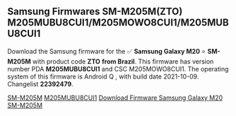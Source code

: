 <h2>Samsung Firmwares SM-M205M(ZTO) M205MUBU8CUI1/M205MOWO8CUI1/M205MUBU8CUI1</h2>
Download the Samsung firmware for the ✅ <strong>Samsung Galaxy M20 </strong> ⭐ <strong>SM-M205M</strong> with product code <strong>ZTO</strong> <strong> from Brazil</strong>. This firmware has version number PDA <strong>M205MUBU8CUI1</strong> and CSC M205MOWO8CUI1. The operating system of this firmware is Android Q , with build date 2021-10-09. Changelist <strong>22392479</strong>.


[SM-M205M](https://samfirm.shop/samsung/model/SM-M205M)
[M205MUBU8CUI1](https://samfirm.shop/samsung/pda/M205MUBU8CUI1)
[Download Firmware Samsung Galaxy M20 SM-M205M](https://samfirm.shop/samsung/firmware/463622)

